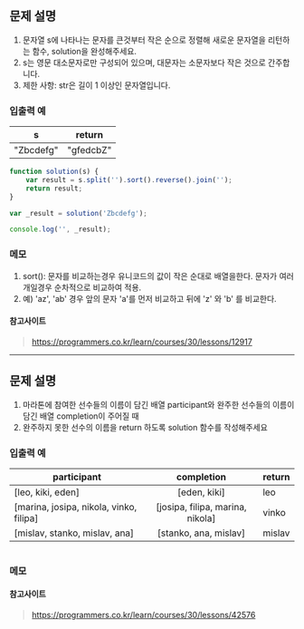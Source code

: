 ## 문제 설명
1. 문자열 s에 나타나는 문자를 큰것부터 작은 순으로 정렬해 새로운 문자열을 리턴하는 함수, solution을 완성해주세요.
2. s는 영문 대소문자로만 구성되어 있으며, 대문자는 소문자보다 작은 것으로 간주합니다.
3. 제한 사항: str은 길이 1 이상인 문자열입니다.

### 입출력 예

s | return
|---|:---:|
"Zbcdefg" | "gfedcbZ"

```javascript
function solution(s) {
	var result = s.split('').sort().reverse().join('');
	return result;
}

var _result = solution('Zbcdefg');

console.log('', _result);
```
### 메모
1. sort(): 문자를 비교하는경우 유니코드의 값이 작은 순대로 배열을한다. 문자가 여러개일경우 순차적으로 비교하여 적용.
2. 예) 'az', 'ab' 경우 앞의 문자 'a'를 먼저 비교하고 뒤에 'z' 와 'b' 를 비교한다.


#### 참고사이트
> https://programmers.co.kr/learn/courses/30/lessons/12917

<hr/>

## 문제 설명
1. 마라톤에 참여한 선수들의 이름이 담긴 배열 participant와 완주한 선수들의 이름이 담긴 배열 completion이 주어질 때
2. 완주하지 못한 선수의 이름을 return 하도록 solution 함수를 작성해주세요

### 입출력 예

participant | completion | return
|---|:---:|---|
[leo, kiki, eden] | [eden, kiki] | leo
[marina, josipa, nikola, vinko, filipa] | [josipa, filipa, marina, nikola] | vinko
[mislav, stanko, mislav, ana] | [stanko, ana, mislav] | mislav

```javascript

```
### 메모



#### 참고사이트
> https://programmers.co.kr/learn/courses/30/lessons/42576


